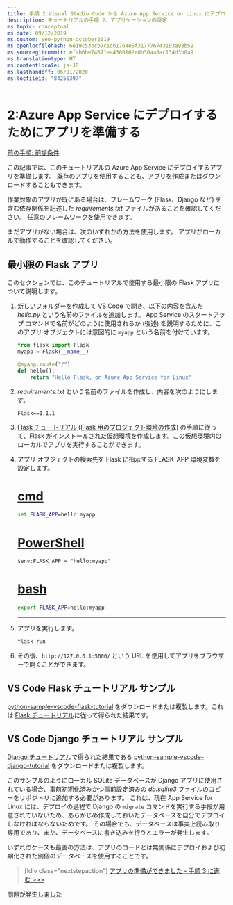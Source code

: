 ```yaml
---
title: 手順 2:Visual Studio Code から Azure App Service on Linux にデプロイするアプリを準備する
description: チュートリアルの手順 2、アプリケーションの設定
ms.topic: conceptual
ms.date: 09/12/2019
ms.custom: seo-python-october2019
ms.openlocfilehash: 6e19c53bcb7c1db1764e5f317776743103a98b59
ms.sourcegitcommit: efab6be74671ea4300162e0b30aa8ac134d3b0a9
ms.translationtype: HT
ms.contentlocale: ja-JP
ms.lasthandoff: 06/01/2020
ms.locfileid: "84256397"
---
```

# <a name="2-prepare-your-app-for-deployment-to-azure-app-service"></a>2:Azure App Service にデプロイするためにアプリを準備する

[前の手順: 前提条件](tutorial-deploy-app-service-on-linux-01.md)

この記事では、このチュートリアルの Azure App Service にデプロイするアプリを準備します。 既存のアプリを使用することも、アプリを作成またはダウンロードすることもできます。

作業対象のアプリが既にある場合は、フレームワーク (Flask、Django など) を含む依存関係を記述した *requirements.txt* ファイルがあることを確認してください。 任意のフレームワークを使用できます。

まだアプリがない場合は、次のいずれかの方法を使用します。 アプリがローカルで動作することを確認してください。

## <a name="minimal-flask-app"></a>最小限の Flask アプリ

このセクションでは、このチュートリアルで使用する最小限の Flask アプリについて説明します。

1. 新しいフォルダーを作成して VS Code で開き、以下の内容を含んだ *hello.py* という名前のファイルを追加します。 App Service のスタートアップ コマンドで名前がどのように使用されるか (後述) を説明するために、このアプリ オブジェクトには意図的に `myapp` という名前を付けています。

    ```python
    from flask import Flask
    myapp = Flask(__name__)

    @myapp.route("/")
    def hello():
        return "Hello Flask, on Azure App Service for Linux"
    ```

1. *requirements.txt* という名前のファイルを作成し、内容を次のようにします。

    ```text
    Flask==1.1.1
    ```

1. [Flask チュートリアル (Flask 用のプロジェクト環境の作成)](https://code.visualstudio.com/docs/python/tutorial-flask#create-a-project-environment-for-flask) の手順に従って、Flask がインストールされた仮想環境を作成します。この仮想環境内のローカルでアプリを実行することができます。

1. アプリ オブジェクトの検索先を Flask に指示する FLASK_APP 環境変数を設定します。

    # <a name="cmd"></a>[cmd](#tab/cmd)

    ```cmd
    set FLASK_APP=hello:myapp
    ```

    # <a name="powershell"></a>[PowerShell](#tab/powershell)

    ```ps
    $env:FLASK_APP = "hello:myapp"
    ```

   # <a name="bash"></a>[bash](#tab/bash)

    ```bash
    export FLASK_APP=hello:myapp
    ```

    ---

1. アプリを実行します。

    ```cmd
    flask run
    ```

1. その後、`http://127.0.0.1:5000/` という URL を使用してアプリをブラウザーで開くことができます。

## <a name="vs-code-flask-tutorial-sample"></a>VS Code Flask チュートリアル サンプル

[python-sample-vscode-flask-tutorial](https://github.com/Microsoft/python-sample-vscode-flask-tutorial) をダウンロードまたは複製します。これは [Flask チュートリアル](https://code.visualstudio.com/docs/python/tutorial-flask)に従って得られた結果です。

## <a name="vs-code-django-tutorial-sample"></a>VS Code Django チュートリアル サンプル

[Django チュートリアル](https://code.visualstudio.com/docs/python/tutorial-django)で得られた結果である [python-sample-vscode-django-tutorial](https://github.com/Microsoft/python-sample-vscode-django-tutorial) をダウンロードまたは複製します。

このサンプルのようにローカル SQLite データベースが Django アプリに使用されている場合、事前初期化済みかつ事前設定済みの *db.sqlite3* ファイルのコピーをリポジトリに追加する必要があります。 これは、現在 App Service for Linux には、デプロイの過程で Django の `migrate` コマンドを実行する手段が用意されていないため、あらかじめ作成しておいたデータベースを自分でデプロイしなければならないためです。 その場合でも、データベースは事実上読み取り専用であり、また、データベースに書き込みを行うとエラーが発生します。

いずれのケースも最善の方法は、アプリのコードとは無関係にデプロイおよび初期化された別個のデータベースを使用することです。

> [!div class="nextstepaction"]
> [アプリの準備ができました - 手順 3 に進む >>>](tutorial-deploy-app-service-on-linux-03.md)

[問題が発生しました](https://www.research.net/r/PWZWZ52?tutorial=vscode-appservice-python&step=02-prepare-app)
